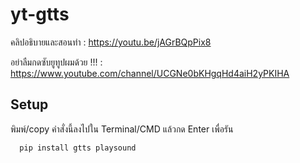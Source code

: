 # yt-gtts

คลิปอธิบายและสอนทำ : https://youtu.be/jAGrBQpPix8

อย่าลืมกดซับยูทูปผมด้วย !!! : https://www.youtube.com/channel/UCGNe0bKHgqHd4aiH2yPKIHA


## Setup

พิมพ์/copy คำสั่งนี้ลงไปใน Terminal/CMD แล้วกด Enter เพื่อรัน

```
  pip install gtts playsound
```
